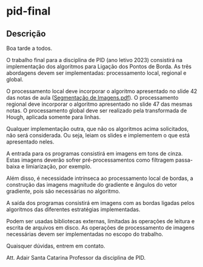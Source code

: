 # pid-final

## Descrição

Boa tarde a todos.

O trabalho final para a disciplina de PID (ano letivo 2023) consistirá na implementação dos algoritmos para Ligação dos Pontos de Borda. As três abordagens devem ser implementadas: processamento local, regional e global.

O processamento local deve incorporar o algoritmo apresentado no slide 42 das notas de aula ([Segmentação de Imagens.pdf](https://www.inf.unioeste.br/~adair/PID/Notas%20Aula/Segmentacao%20de%20Imagens.pdf)). O processamento regional deve incorporar o algoritmo apresentado no slide 47 das mesmas notas. O processamento global deve ser realizado pela transformada de Hough, aplicada somente para linhas.

Qualquer implementação outra, que não os algoritmos acima solicitados, não será considerada. Ou seja, leiam os slides e implementem o que está apresentado neles.

A entrada para os programas consistirá em imagens em tons de cinza. Estas imagens deverão sofrer pré-processamentos como filtragem passa-baixa e limiarização, por exemplo.

Além disso, é necessidade intrínseca ao processamento local de bordas, a construção das imagens magnitude do gradiente e ângulos do vetor gradiente, pois são necessárias no algoritmo.

A saída dos programas consistirá em imagens com as bordas ligadas pelos algoritmos das diferentes estratégias implementadas.

Podem ser usadas bibliotecas externas, limitadas às operações de leitura e escrita de arquivos em disco. As operações de processamento de imagens necessárias devem ser implementadas no escopo do trabalho.

Quaisquer dúvidas, entrem em contato.

Att.
Adair Santa Catarina
Professor da disciplina de PID.
